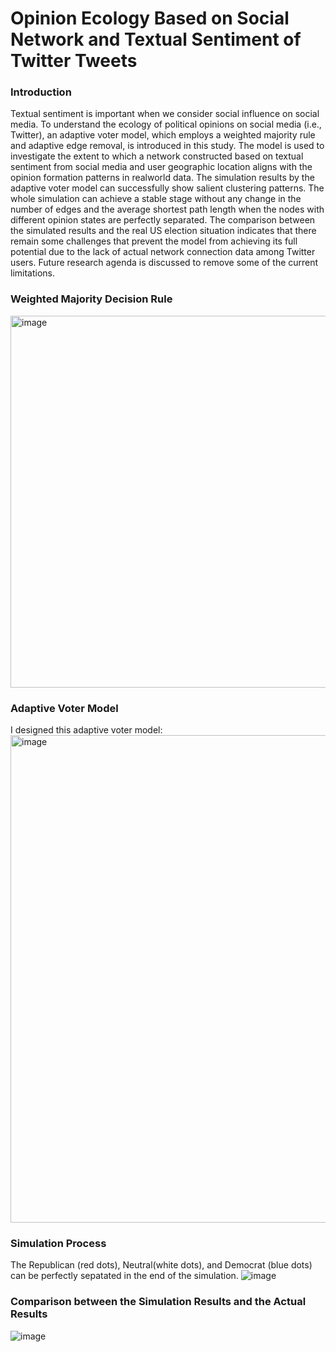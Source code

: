 # Opinion Ecology Based on Social Network and Textual Sentiment of Twitter Tweets

### Introduction

Textual sentiment is important when we consider social influence on social media. To understand
the ecology of political opinions on social media (i.e., Twitter), an adaptive voter model, which
employs a weighted majority rule and adaptive edge removal, is introduced in this study. The
model is used to investigate the extent to which a network constructed based on textual sentiment
from social media and user geographic location aligns with the opinion formation patterns in realworld
data. The simulation results by the adaptive voter model can successfully show salient
clustering patterns. The whole simulation can achieve a stable stage without any change in the
number of edges and the average shortest path length when the nodes with different opinion states
are perfectly separated. The comparison between the simulated results and the real US election
situation indicates that there remain some challenges that prevent the model from achieving its full
potential due to the lack of actual network connection data among Twitter users. Future research
agenda is discussed to remove some of the current limitations.

### Weighted Majority Decision Rule
<img width="595" alt="image" src="https://github.com/xin-wang-kr/Adaptive-Voter-Model-Opinion-Dynamics/assets/28020765/3b3cc7bd-7551-46f5-951e-2c57e79cf9a1">


### Adaptive Voter Model
I designed this adaptive voter model:
<img width="780" alt="image" src="https://github.com/xin-wang-kr/Adaptive-Voter-Model-Opinion-Dynamics/assets/28020765/e45a707c-4b11-4f01-88af-bb504f50d24c">

### Simulation Process
The Republican (red dots), Neutral(white dots), and Democrat (blue dots) can be perfectly sepatated in the end of the simulation.
![image](https://github.com/xin-wang-kr/Adaptive-Voter-Model-Opinion-Dynamics/assets/28020765/aa02dc7b-a0e6-406b-9cd4-b94f3360067b)


### Comparison between the Simulation Results and the Actual Results
![image](https://github.com/xin-wang-kr/Adaptive-Voter-Model-Opinion-Dynamics/assets/28020765/d87b5976-9771-495e-a792-49e3cb0e479d)

